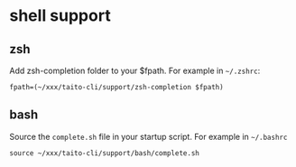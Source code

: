 # shell support

## zsh

Add zsh-completion folder to your $fpath. For example in `~/.zshrc`:

    fpath=(~/xxx/taito-cli/support/zsh-completion $fpath)

## bash

Source the `complete.sh` file in your startup script. For example in
`~/.bashrc`

    source ~/xxx/taito-cli/support/bash/complete.sh
